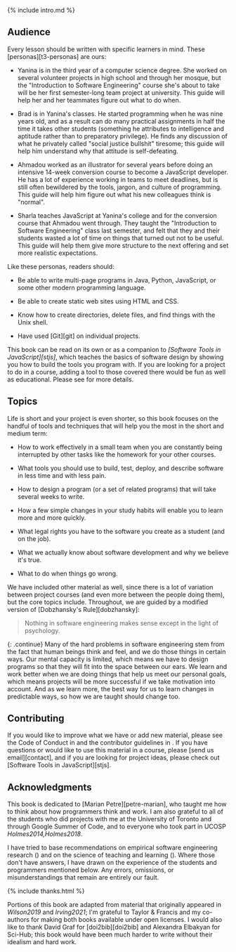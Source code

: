 ---
---

{% include intro.md %}

## Audience

Every lesson should be written with specific learners in mind.  These
[personas][t3-personas] are ours:

-   Yanina is in the third year of a computer science degree. She worked on
    several volunteer projects in high school and through her mosque, but the
    "Introduction to Software Engineering" course she's about to take will be
    her first semester-long team project at university. This guide will help her
    and her teammates figure out what to do when.

-   Brad is in Yanina's classes. He started programming when he was nine years
    old, and as a result can do many practical assignments in half the time it
    takes other students (something he attributes to intelligence and aptitude
    rather than to <span g="preparatory_privilege">preparatory
    privilege</span>). He finds any discussion of what he privately called
    "social justice bullshit" tiresome; this guide will help him understand why
    that attitude is self-defeating.

-   Ahmadou worked as an illustrator for several years before doing an intensive
    14-week conversion course to become a JavaScript developer. He has a lot of
    experience working in teams to meet deadlines, but is still often bewildered
    by the tools, jargon, and culture of programming. This guide will help him
    figure out what his new colleagues think is "normal".

-   Sharla teaches JavaScript at Yanina's college and for the conversion course
    that Ahmadou went through. They taught the "Introduction to Software
    Engineering" class last semester, and felt that they and their students
    wasted a lot of time on things that turned out not to be useful. This guide
    will help them give more structure to the next offering and set more
    realistic expectations.

Like these personas, readers should:

-   Be able to write multi-page programs in Java, Python, JavaScript, or some
    other modern programming language.

-   Be able to create static web sites using HTML and CSS.

-   Know how to create directories, delete files, and find things with the Unix
    shell.

-   Have used [Git][git] on individual projects.

This book can be read on its own or as a companion to *[Software Tools in
JavaScript][stjs]*, which teaches the basics of software design by showing you
how to build the tools you program with.  If you are looking for a project to do
in a course, adding a tool to those covered there would be fun as well as
educational.  Please see <span x="conclusion"/> for more details.

## Topics

Life is short and your project is even shorter, so this book focuses on the
handful of tools and techniques that will help you the most in the short and
medium term:

-   How to work effectively in a small team when you are constantly being
    interrupted by other tasks like the homework for your other courses.

-   What tools you should use to build, test, deploy, and describe software
    in less time and with less pain.

-   How to design a program (or a set of related programs) that will take
    several weeks to write.

-   How a few simple changes in your study habits will enable you to learn more
    and more quickly.

-   What legal rights you have to the software you create as a student (and on
    the job).

-   What we actually know about software development and why we believe it's
    true.

-   What to do when things go wrong.

We have included other material as well, since there is a lot of variation
between project courses (and even more between the people doing them), but the
core topics include.  Throughout, we are guided by a modified version of
[Dobzhansky's Rule][dobzhansky]:

<blockquote markdown="1">

Nothing in software engineering makes sense except in the light of psychology.

</blockquote>

{: .continue}
Many of the hard problems in software engineering stem from the fact that human
beings think and feel, and we do those things in certain ways.  Our mental
capacity is limited, which means we have to design programs so that they will
fit into the space between our ears. We learn and work better when we are doing
things that help us meet our personal goals, which means projects will be more
successful if we take motivation into account. And as we learn more, the best
way for us to learn changes in predictable ways, so how we are taught should
change too.

## Contributing

If you would like to improve what we have or add new material, please see the
Code of Conduct in <span x="conduct"/> and the contributor guidelines in <span
x="contributing"/>.  If you have questions or would like to use this material in
a course, please [send us email][contact], and if you are looking for project
ideas, please check out [Software Tools in JavaScript][stjs].

## Acknowledgments

This book is dedicated to [Marian Petre][petre-marian], who taught me how to
think about how programmers think and work.  I am also grateful to all of the
students who did projects with me at the University of Toronto and through
Google Summer of Code, and to everyone who took part in UCOSP
<cite>Holmes2014,Holmes2018</cite>.

I have tried to base recommendations on empirical software engineering research
(<span x="research"/>) and on the science of teaching and learning (<span
x="thinking"/>). Where those don't have answers, I have drawn on the experience
of the students and programmers mentioned below.  Any errors, omissions, or
misunderstandings that remain are entirely our fault.

{% include thanks.html %}

Portions of this book are adapted from material that originally appeared in
<cite>Wilson2019</cite> and <cite>Irving2021</cite>; I'm grateful to Taylor &
Francis and my co-authors for making both books available under open licenses.
I would also like to thank David Graf for [doi2bib][doi2bib] and Alexandra
Elbakyan for Sci-Hub; this book would have been much harder to write without
their idealism and hard work.
